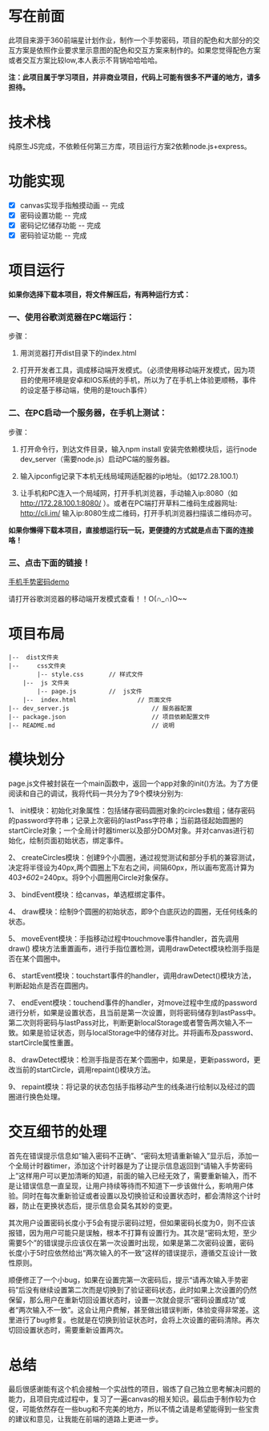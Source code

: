 # 写在前面

此项目来源于360前端星计划作业，制作一个手势密码，项目的配色和大部分的交互方案是依照作业要求里示意图的配色和交互方案来制作的。如果您觉得配色方案或者交互方案比较low,本人表示不背锅哈哈哈哈。


__注：此项目属于学习项目，并非商业项目，代码上可能有很多不严谨的地方，请多担待。__



# 技术栈
纯原生JS完成，不依赖任何第三方库，项目运行方案2依赖node.js+express。

# 功能实现
- [x] canvas实现手指触摸动画 -- 完成
- [x] 密码设置功能 -- 完成
- [x] 密码记忆储存功能 -- 完成
- [x] 密码验证功能 -- 完成

# 项目运行

**如果你选择下载本项目，将文件解压后，有两种运行方式：**

### 一、使用谷歌浏览器在PC端运行：

步骤：

1.	用浏览器打开dist目录下的index.html

2.	打开开发者工具，调成移动端开发模式。（必须使用移动端开发模式，因为项目的使用环境是安卓和IOS系统的手机，所以为了在手机上体验更顺畅，事件的设定基于移动端，使用的是touch事件）


### 二、在PC启动一个服务器，在手机上测试：

步骤：

1.	打开命令行，到达文件目录，输入npm install 安装完依赖模块后，运行node 
dev_server（需要node.js）启动PC端的服务器。

2.	输入ipconfig记录下本机无线局域网适配器的ip地址。（如172.28.100.1）

3.	让手机和PC连入一个局域网，打开手机浏览器，手动输入ip:8080（如 http://172.28.100.1:8080/ ）。或者在PC端打开草料二维码生成器网址: http://cli.im/ 输入ip:8080生成二维码，打开手机浏览器扫描该二维码亦可。


**如果你懒得下载本项目，直接想运行玩一玩，更便捷的方式就是点击下面的连接咯！**

### 三、点击下面的链接！

[手机手势密码demo](https://zzxboy1.github.io/360h5star/dist/)

请打开谷歌浏览器的移动端开发模式查看！！O(∩_∩)O~~




# 项目布局
```
|--  dist文件夹
|-- 	css文件夹
		|--	style.css  	    // 样式文件
	|--  js 文件夹 
		|--	page.js 	    //  js文件
	|--  index.html  	            // 页面文件
|--	dev_server.js                       // 服务器配置
|--	package.json                        // 项目依赖配置文件
|--	README.md                           // 说明

```

# 模块划分

page.js文件被封装在一个main函数中，返回一个app对象的init()方法。为了方便阅读和自己的调试，我将代码一共分为了9个模块分别为:

1、	init模块：初始化对象属性：包括储存密码圆圈对象的circles数组；储存密码的password字符串；记录上次密码的lastPass字符串；当前路径起始圆圈的startCircle对象；一个全局计时器timer以及部分DOM对象。并对canvas进行初始化，绘制页面初始状态，绑定事件。

2、	createCircles模块：创建9个小圆圈，通过视觉测试和部分手机的兼容测试，决定将半径设为40px,两个圆圈上下左右之间，间隔60px，所以画布宽高计算为40*3+60*2=240px。将9个小圆圈用Circle对象保存。

3、	bindEvent模块：给canvas，单选框绑定事件。

4、	draw模块：绘制9个圆圈的初始状态，即9个白底灰边的圆圈，无任何线条的状态。

5、	moveEvent模块：手指移动过程中touchmove事件handler，首先调用draw()
模块方法重置画布，进行手指位置检测，调用drawDetect模块检测手指是否在某个圆圈中。

6、	startEvent模块：touchstart事件的handler，调用drawDetect()模块方法，判断起始点是否在圆圈内。

7、	endEvent模块：touchend事件的handler，对move过程中生成的password进行分析，如果是设置状态，且当前是第一次设置，则将密码储存到lastPass中。第二次则将密码与lastPass对比，判断更新localStorage或者警告两次输入不一致。如果是验证状态，则与localStorage中的储存对比。并将画布及password、startCircle属性重置。

8、	drawDetect模块：检测手指是否在某个圆圈中，如果是，更新password，更改当前的startCircle，调用repaint()模块方法。

9、	repaint模块：将记录的状态包括手指移动产生的线条进行绘制以及经过的圆圈进行换色处理。

# 交互细节的处理

首先在错误提示信息如“输入密码不正确”、“密码太短请重新输入”显示后，添加一个全局计时器timer，添加这个计时器是为了让提示信息返回到“请输入手势密码上”这样用户可以更加清晰的知道，前面的输入已经无效了，需要重新输入，而不是让错误信息一直呈现，让用户持续等待而不知道下一步该做什么，影响用户体验。同时在每次重新验证或者设置以及切换验证和设置状态时，都会清除这个计时器，防止在更换状态后，提示信息会莫名其妙的变更。

其次用户设置密码长度小于5会有提示密码过短，但如果密码长度为0，则不应该报错，因为用户可能只是误触，根本不打算有设置行为。其次是“密码太短，至少需要5个”的错误提示应该仅在第一次设置时出现，如果是第二次密码设置，密码长度小于5时应依然给出“两次输入的不一致”这样的错误提示，遵循交互设计一致性原则。

顺便修正了一个小bug，如果在设置完第一次密码后，提示“请再次输入手势密码”后没有继续设置第二次而是切换到了验证密码状态，此时如果上次设置的仍然保留，那么用户在重新切回设置状态时，设置一次就会提示“密码设置成功”或者“两次输入不一致”。这会让用户费解，甚至做出错误判断，体验变得非常差。这里进行了bug修复。也就是在切换到验证状态时，会将上次设置的密码清除。再次切回设置状态时，需要重新设置两次。

# 总结

最后很感谢能有这个机会接触一个实战性的项目，锻炼了自己独立思考解决问题的能力，且项目完成过程中，复习了一遍canvas的相关知识。最后由于制作较为仓促，可能依然存在一些bug和不完美的地方，所以不情之请是希望能得到一些宝贵的建议和意见，让我能在前端的道路上更进一步。

